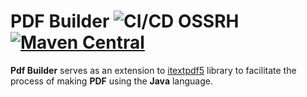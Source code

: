 # PDF Builder ![CI/CD OSSRH](https://github.com/silvagpmiguel/pdf-builder/actions/workflows/main.yml/badge.svg) [![Maven Central](https://maven-badges.herokuapp.com/maven-central/com.github.silvagpmiguel/pdf-builder/badge.svg?style=plastic)](https://maven-badges.herokuapp.com/maven-central/com.github.silvagpmiguel/pdf-builder)

**Pdf Builder** serves as an extension to [itextpdf5](https://itextpdf.com/en/products/itext-5-legacy) library to facilitate the process of making **PDF** using the **Java** language.